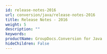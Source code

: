 ```yaml
---
id: release-notes-2016
url: conversion/java/release-notes-2016
title: Release Notes - 2016
weight: 5
description: ""
keywords: 
productName: GroupDocs.Conversion for Java
hideChildren: False
---
```

